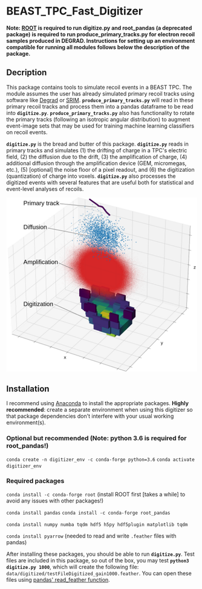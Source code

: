 # BEAST_TPC_Fast_Digitizer

**Note: [ROOT](https://root.cern/install/) is required to run digitize.py and root_pandas (a deprecated package) is required to run produce_primary_tracks.py for electron recoil samples produced in DEGRAD. Instructions for setting up an environment compatible for running all modules follows below the description of the package.**

## Decription
This package contains tools to simulate recoil events in a BEAST TPC. The module assumes the user has already simulated primary recoil tracks using software like [Degrad](https://degrad.web.cern.ch/degrad/) or [SRIM](http://www.srim.org/). **`produce_primary_tracks.py`** will read in these primary recoil tracks and process them into a pandas dataframe to be read into **`digitize.py`**. **`produce_primary_tracks.py`** also has functionality to rotate the primary tracks (following an isotropic angular distribution) to augment event-image sets that may be used for training machine learning classifiers on recoil events.

**`digitize.py`** is the bread and butter of this package. **`digitize.py`** reads in primary tracks and simulates (1) the drifting of charge in a TPC's electric field, (2) the diffusion due to the drift, (3) the amplification of charge, (4) additional diffusion through the amplification device (GEM, micromegas, etc.), (5) [optional] the noise floor of a pixel readout, and (6) the digitization (quantization) of charge into voxels. 
**`digitize.py`** also processes the digitized events with several features that are useful both for statistical and event-level analyses of recoils.

![plot](./digi.png)

## Installation

I recommend using [Anaconda](https://www.anaconda.com/) to install the appropriate packages. **Highly recommended**: create a separate environment when using this digitizer so that package dependencies don't interfere with your usual working environment(s).

### Optional but recommended (Note: python 3.6 is required for root_pandas!)
`conda create -n digitizer_env -c conda-forge python=3.6`
`conda activate digitizer_env`

### Required packages
`conda install -c conda-forge root` (install ROOT first [takes a while] to avoid any issues with other packages!)

`conda install pandas`
`conda install -c conda-forge root_pandas`

`conda install numpy numba tqdm hdf5 h5py hdf5plugin matplotlib tqdm`

`conda install pyarrow` (needed to read and write `.feather` files with pandas)

After installing these packages, you should be able to run **`digitize.py`**. Test files are included in this package, so out of the box, you may test **`python3 digitize.py 1000`**, which will create the following file: `data/digitized/testFileDigitized_gain1000.feather`. You can open these files using [pandas' read_feather function](https://pandas.pydata.org/docs/reference/api/pandas.read_feather.html).

